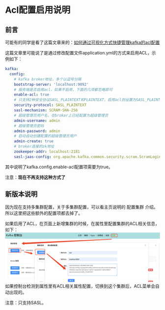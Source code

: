 # Acl配置启用说明
## 前言
可能有的同学是看了这篇文章来的：[如何通过可视化方式快捷管理kafka的acl配置](https://blog.csdn.net/x763795151/article/details/120200119)

这篇文章里可能说了是通过修改配置文件application.yml的方式来启用ACL，示例如下：
```yaml
kafka:
  config:
    # kafka broker地址，多个以逗号分隔
    bootstrap-server: 'localhost:9092'
    # 服务端是否启用acl，如果不启用，下面的几项都忽略即可
    enable-acl: true
    # 只支持2种安全协议SASL_PLAINTEXT和PLAINTEXT，启用acl则设置为SASL_PLAINTEXT，不启用acl不需关心这个配置
    security-protocol: SASL_PLAINTEXT
    sasl-mechanism: SCRAM-SHA-256
    # 超级管理员用户名，在broker上已经配置为超级管理员
    admin-username: admin
    # 超级管理员密码
    admin-password: admin
    # 启动自动创建配置的超级管理员用户
    admin-create: true
    # broker连接的zk地址
    zookeeper-addr: localhost:2181
    sasl-jaas-config: org.apache.kafka.common.security.scram.ScramLoginModule required username="${kafka.config.admin-username}" password="${kafka.config.admin-password}";
```
其中说明了kafka.config.enable-acl配置项需要为true。

注意：**现在不再支持这种方式了**
## 新版本说明
因为现在支持多集群配置，关于多集群配置，可以看主页说明的 配置集群 介绍。
所以这里把这些额外的配置项都去掉了。

如果启用了ACL，在页面上新增集群的时候，在属性里配置集群的ACL相关信息，如下：![新增集群](./新增集群.png)
如果控制台检测到属性里有ACL相关属性配置，切换到这个集群后，ACL菜单会自动出现的。

注意：只支持SASL。